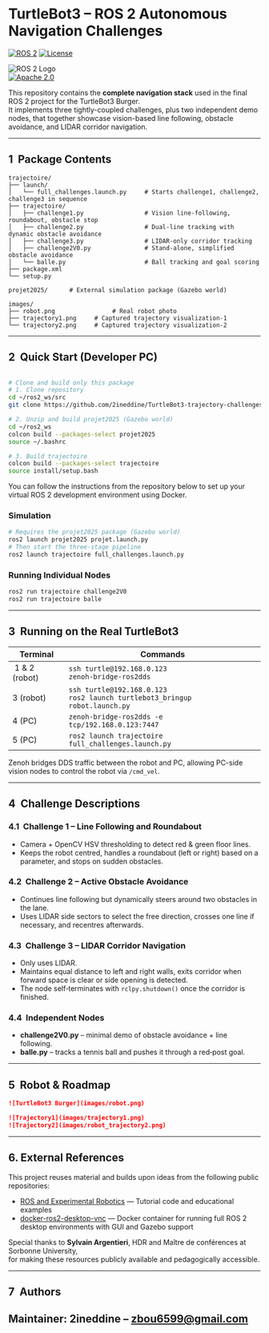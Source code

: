 # TurtleBot3 – ROS 2 Autonomous Navigation Challenges

[![ROS 2](https://img.shields.io/badge/ROS%202-Humble-blue)](https://docs.ros.org/en/humble/)
[![License](https://img.shields.io/badge/License-Apache%202.0-green)](https://opensource.org/licenses/Apache-2.0)

![ROS 2 Logo](https://raw.githubusercontent.com/ros2/ros2/master/ros2_logo.png)  
[![Apache 2.0](https://img.shields.io/badge/Apache-2.0-blue.svg)](http://www.apache.org/licenses/LICENSE-2.0)

This repository contains the **complete navigation stack** used in the final ROS 2 project for the TurtleBot3 Burger.  
It implements three tightly-coupled challenges, plus two independent demo nodes, that together showcase vision-based line following, obstacle avoidance, and LIDAR corridor navigation.  

---

## 1  Package Contents

```
trajectoire/
├── launch/
│   └── full_challenges.launch.py     # Starts challenge1, challenge2, challenge3 in sequence
├── trajectoire/
│   ├── challenge1.py                 # Vision line‑following, roundabout, obstacle stop
│   ├── challenge2.py                 # Dual‑line tracking with dynamic obstacle avoidance
│   ├── challenge3.py                 # LIDAR-only corridor tracking
│   ├── challenge2V0.py               # Stand‑alone, simplified obstacle avoidance
│   └── balle.py                      # Ball tracking and goal scoring
├── package.xml
└── setup.py

projet2025/      # External simulation package (Gazebo world)

images/
├── robot.png                # Real robot photo
├── trajectory1.png     # Captured trajectory visualization-1
└── trajectory2.png     # Captured trajectory visualization-2
```
---

## 2  Quick Start (Developer PC)

```bash

# Clone and build only this package
# 1. Clone repository
cd ~/ros2_ws/src
git clone https://github.com/2ineddine/TurtleBot3-trajectory-challenges.git

# 2. Unzip and build projet2025 (Gazebo world)
cd ~/ros2_ws
colcon build --packages-select projet2025
source ~/.bashrc

# 3. Build trajectoire
colcon build --packages-select trajectoire
source install/setup.bash

```
You can follow the instructions from the repository below to set up your virtual ROS 2 development environment using Docker.

### Simulation

```bash
# Requires the projet2025 package (Gazebo world)
ros2 launch projet2025 projet.launch.py
# Then start the three‑stage pipeline
ros2 launch trajectoire full_challenges.launch.py
```

### Running Individual Nodes

```bash
ros2 run trajectoire challenge2V0
ros2 run trajectoire balle
```

---

## 3  Running on the Real TurtleBot3

| Terminal | Commands |
|----------|----------|
| 1 & 2 (robot) | `ssh turtle@192.168.0.123` <br> `zenoh-bridge-ros2dds` |
| 3 (robot) | `ssh turtle@192.168.0.123` <br> `ros2 launch turtlebot3_bringup robot.launch.py` |
| 4 (PC) | `zenoh-bridge-ros2dds -e tcp/192.168.0.123:7447` |
| 5 (PC) | `ros2 launch trajectoire full_challenges.launch.py` |

Zenoh bridges DDS traffic between the robot and PC, allowing PC-side vision nodes to control the robot via `/cmd_vel`.

---

## 4  Challenge Descriptions

### 4.1  Challenge 1 – Line Following and Roundabout
* Camera + OpenCV HSV thresholding to detect red & green floor lines.  
* Keeps the robot centred, handles a roundabout (left or right) based on a parameter, and stops on sudden obstacles.

### 4.2  Challenge 2 – Active Obstacle Avoidance
* Continues line following but dynamically steers around two obstacles in the lane.  
* Uses LIDAR side sectors to select the free direction, crosses one line if necessary, and recentres afterwards.

### 4.3  Challenge 3 – LIDAR Corridor Navigation
* Only uses LIDAR.  
* Maintains equal distance to left and right walls, exits corridor when forward space is clear or side opening is detected.  
* The node self‑terminates with `rclpy.shutdown()` once the corridor is finished.

### 4.4  Independent Nodes
* **challenge2V0.py** – minimal demo of obstacle avoidance + line following.  
* **balle.py** – tracks a tennis ball and pushes it through a red‑post goal.

---

## 5  Robot & Roadmap



```markdown
![TurtleBot3 Burger](images/robot.png)

![Trajectory1](images/trajectory1.png)
![Trajectory2](images/robot_trajectory2.png)
```

---


## 6. External References

This project reuses material and builds upon ideas from the following public repositories:

- [ROS and Experimental Robotics](https://github.com/sylarevan/ROS_and_Experimental_Robotics) — Tutorial code and educational examples
- [docker-ros2-desktop-vnc](https://github.com/sylarevan/docker-ros2-desktop-vnc) — Docker container for running full ROS 2 desktop environments with GUI and Gazebo support

Special thanks to **Sylvain Argentieri**, HDR and Maître de conférences at Sorbonne University,  
for making these resources publicly available and pedagogically accessible.

---
## 7  Authors
Maintainer: 2ineddine – zbou6599@gmail.com  
---
